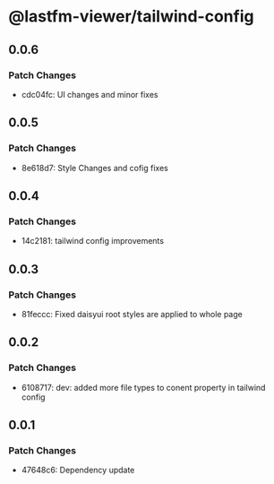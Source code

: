 # @lastfm-viewer/tailwind-config

## 0.0.6

### Patch Changes

-   cdc04fc: UI changes and minor fixes

## 0.0.5

### Patch Changes

-   8e618d7: Style Changes and cofig fixes

## 0.0.4

### Patch Changes

-   14c2181: tailwind config improvements

## 0.0.3

### Patch Changes

-   81feccc: Fixed daisyui root styles are applied to whole page

## 0.0.2

### Patch Changes

-   6108717: dev: added more file types to conent property in tailwind config

## 0.0.1

### Patch Changes

-   47648c6: Dependency update
